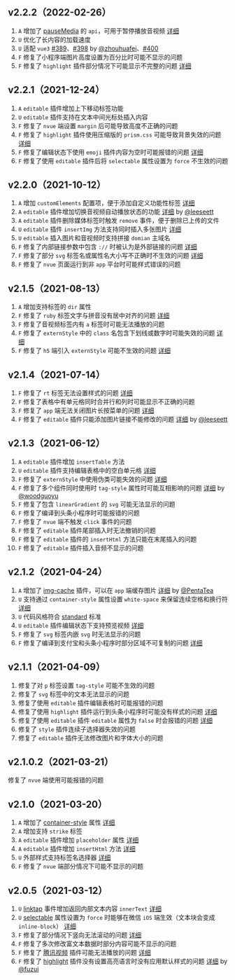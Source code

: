 ## v2.2.2（2022-02-26）
1. `A` 增加了 [pauseMedia](https://jin-yufeng.gitee.io/mp-html/#/advanced/api#pauseMedia) 的 `api`，可用于暂停播放音视频 [详细](https://github.com/jin-yufeng/mp-html/issues/317)
2. `U` 优化了长内容的加载速度  
3. `U` 适配 `vue3` [#389](https://github.com/jin-yufeng/mp-html/issues/389)、[#398](https://github.com/jin-yufeng/mp-html/pull/398) by [@zhouhuafei](https://github.com/zhouhuafei)、[#400](https://github.com/jin-yufeng/mp-html/issues/400)
4. `F` 修复了小程序端图片高度设置为百分比时可能不显示的问题
5. `F` 修复了 `highlight` 插件部分情况下可能显示不完整的问题 [详细](https://github.com/jin-yufeng/mp-html/issues/403)
## v2.2.1（2021-12-24）
1. `A` `editable` 插件增加上下移动标签功能
2. `U` `editable` 插件支持在文本中间光标处插入内容
3. `F` 修复了 `nvue` 端设置 `margin` 后可能导致高度不正确的问题
4. `F` 修复了 `highlight` 插件使用压缩版的 `prism.css` 可能导致背景失效的问题 [详细](https://github.com/jin-yufeng/mp-html/issues/367)
5. `F` 修复了编辑状态下使用 `emoji` 插件内容为空时可能报错的问题 [详细](https://github.com/jin-yufeng/mp-html/issues/371)
6. `F` 修复了使用 `editable` 插件后将 `selectable` 属性设置为 `force` 不生效的问题
## v2.2.0（2021-10-12）
1. `A` 增加 `customElements` 配置项，便于添加自定义功能性标签 [详细](https://github.com/jin-yufeng/mp-html/issues/350)
2. `A` `editable` 插件增加切换音视频自动播放状态的功能 [详细](https://github.com/jin-yufeng/mp-html/pull/341) by [@leeseett](https://github.com/leeseett)
3. `A` `editable` 插件删除媒体标签时触发 `remove` 事件，便于删除已上传的文件
4. `U` `editable` 插件 `insertImg` 方法支持同时插入多张图片 [详细](https://github.com/jin-yufeng/mp-html/issues/342)
5. `U` `editable` 插入图片和音视频时支持拼接 `domian` 主域名
6. `F` 修复了内部链接参数中包含 `://` 时被认为是外部链接的问题 [详细](https://github.com/jin-yufeng/mp-html/issues/356)
7. `F` 修复了部分 `svg` 标签名或属性名大小写不正确时不生效的问题 [详细](https://github.com/jin-yufeng/mp-html/issues/351)
8. `F` 修复了 `nvue` 页面运行到非 `app` 平台时可能样式错误的问题
## v2.1.5（2021-08-13）
1. `A` 增加支持标签的 `dir` 属性
2. `F` 修复了 `ruby` 标签文字与拼音没有居中对齐的问题 [详细](https://github.com/jin-yufeng/mp-html/issues/325)
3. `F` 修复了音视频标签内有 `a` 标签时可能无法播放的问题
4. `F` 修复了 `externStyle` 中的 `class` 名包含下划线或数字时可能失效的问题 [详细](https://github.com/jin-yufeng/mp-html/issues/326)
5. `F` 修复了 `h5` 端引入 `externStyle` 可能不生效的问题 [详细](https://github.com/jin-yufeng/mp-html/issues/326)
## v2.1.4（2021-07-14）
1. `F` 修复了 `rt` 标签无法设置样式的问题 [详细](https://github.com/jin-yufeng/mp-html/issues/318)
2. `F` 修复了表格中有单元格同时合并行和列时可能显示不正确的问题
3. `F` 修复了 `app` 端无法关闭图片长按菜单的问题 [详细](https://github.com/jin-yufeng/mp-html/issues/322)
4. `F` 修复了 `editable` 插件只能添加图片链接不能修改的问题 [详细](https://github.com/jin-yufeng/mp-html/pull/312) by [@leeseett](https://github.com/leeseett)
## v2.1.3（2021-06-12）
1. `A` `editable` 插件增加 `insertTable` 方法
2. `U` `editable` 插件支持编辑表格中的空白单元格 [详细](https://github.com/jin-yufeng/mp-html/issues/310)
3. `F` 修复了 `externStyle` 中使用伪类可能失效的问题 [详细](https://github.com/jin-yufeng/mp-html/issues/298)
4. `F` 修复了多个组件同时使用时 `tag-style` 属性时可能互相影响的问题 [详细](https://github.com/jin-yufeng/mp-html/pull/305) by [@woodguoyu](https://github.com/woodguoyu)
5. `F` 修复了包含 `linearGradient` 的 `svg` 可能无法显示的问题
6. `F` 修复了编译到头条小程序时可能报错的问题
7. `F` 修复了 `nvue` 端不触发 `click` 事件的问题
8. `F` 修复了 `editable` 插件尾部插入时无法撤销的问题
9. `F` 修复了 `editable` 插件的 `insertHtml` 方法只能在末尾插入的问题
10. `F` 修复了 `editable` 插件插入音频不显示的问题
## v2.1.2（2021-04-24）
1. `A` 增加了 [img-cache](https://jin-yufeng.gitee.io/mp-html/#/advanced/plugin#img-cache) 插件，可以在 `app` 端缓存图片 [详细](https://github.com/jin-yufeng/mp-html/issues/292) by [@PentaTea](https://github.com/PentaTea)
2. `U` 支持通过 `container-style` 属性设置 `white-space` 来保留连续空格和换行符 [详细](https://jin-yufeng.gitee.io/mp-html/#/question/faq#space)
3. `U` 代码风格符合 [standard](https://standardjs.com) 标准
4. `U` `editable` 插件编辑状态下支持预览视频 [详细](https://github.com/jin-yufeng/mp-html/issues/286)
5. `F` 修复了 `svg` 标签内嵌 `svg` 时无法显示的问题
6. `F` 修复了编译到支付宝和头条小程序时部分区域不可复制的问题 [详细](https://github.com/jin-yufeng/mp-html/issues/291)
## v2.1.1（2021-04-09）
1. 修复了对 `p` 标签设置 `tag-style` 可能不生效的问题
2. 修复了 `svg` 标签中的文本无法显示的问题
3. 修复了使用 `editable` 插件编辑表格时可能报错的问题
4. 修复了使用 `highlight` 插件运行到头条小程序时可能没有样式的问题 [详细](https://github.com/jin-yufeng/mp-html/issues/280)
5. 修复了使用 `editable` 插件 `editable` 属性为 `false` 时会报错的问题 [详细](https://github.com/jin-yufeng/mp-html/issues/284)
6. 修复了 `style` 插件连续子选择器失效的问题
7. 修复了 `editable` 插件无法修改图片和字体大小的问题
## v2.1.0.2（2021-03-21）
修复了 `nvue` 端使用可能报错的问题
## v2.1.0（2021-03-20）
1. `A` 增加了 [container-style](https://jin-yufeng.gitee.io/mp-html/#/basic/prop#container-style) 属性 [详细](https://gitee.com/jin-yufeng/mp-html/pulls/1)
2. `A` 增加支持 `strike` 标签
3. `A` `editable` 插件增加 `placeholder` 属性 [详细](https://jin-yufeng.gitee.io/mp-html/#/advanced/plugin#editable)
4. `A` `editable` 插件增加 `insertHtml` 方法 [详细](https://jin-yufeng.gitee.io/mp-html/#/advanced/plugin#editable)
5. `U` 外部样式支持标签名选择器 [详细](https://jin-yufeng.gitee.io/mp-html/#/overview/quickstart#setting)
6. `F` 修复了 `nvue` 端部分情况下可能不显示的问题
## v2.0.5（2021-03-12）
1. `U` [linktap](https://jin-yufeng.gitee.io/mp-html/#/basic/event#linktap) 事件增加返回内部文本内容 `innerText` [详细](https://github.com/jin-yufeng/mp-html/issues/271)
2. `U` [selectable](https://jin-yufeng.gitee.io/mp-html/#/basic/prop#selectable) 属性设置为 `force` 时能够在微信 `iOS` 端生效（文本块会变成 `inline-block`） [详细](https://github.com/jin-yufeng/mp-html/issues/267)
3. `F` 修复了部分情况下竖向无法滚动的问题 [详细](https://github.com/jin-yufeng/mp-html/issues/182)
4. `F` 修复了多次修改富文本数据时部分内容可能不显示的问题
5. `F` 修复了 [腾讯视频](https://jin-yufeng.gitee.io/mp-html/#/advanced/plugin#txv-video) 插件可能无法播放的问题 [详细](https://github.com/jin-yufeng/mp-html/issues/265)
6. `F` 修复了 [highlight](https://jin-yufeng.gitee.io/mp-html/#/advanced/plugin#highlight) 插件没有设置高亮语言时没有应用默认样式的问题 [详细](https://github.com/jin-yufeng/mp-html/issues/276) by [@fuzui](https://github.com/fuzui)
